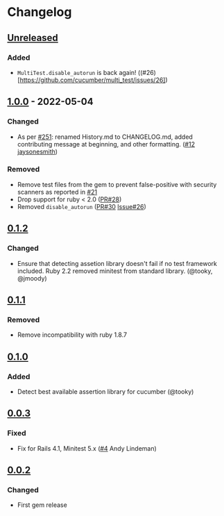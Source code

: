 # Changelog

## [Unreleased]
### Added
- `MultiTest.disable_autorun` is back again! ((#26)[https://github.com/cucumber/multi_test/issues/26])

## [1.0.0] - 2022-05-04
### Changed
- As per [#251](https://github.com/cucumber/cucumber/issues/251): renamed History.md to CHANGELOG.md, added contributing message at beginning, and other formatting. ([#12](https://github.com/cucumber/multi_test/pull/12) [jaysonesmith](https://github.com/jaysonesmith/))

### Removed
- Remove test files from the gem to prevent false-positive with security scanners
as reported in [#21](https://github.com/cucumber/multi_test/issues/21)
- Drop support for ruby < 2.0
([PR#28](https://github.com/cucumber/multi_test/pull/28))
- Removed `disable_autorun`
([PR#30](https://github.com/cucumber/multi_test/pull/30)
[Issue#26](https://github.com/cucumber/multi_test/issues/26))

## [0.1.2]
### Changed
- Ensure that detecting assetion library doesn't fail if no test framework
included. Ruby 2.2 removed minitest from standard library. (@tooky, @jmoody)

## [0.1.1]
### Removed
- Remove incompatibility with ruby 1.8.7

## [0.1.0]
### Added
- Detect best available assertion library for cucumber (@tooky)

## [0.0.3]
### Fixed
- Fix for Rails 4.1, Minitest 5.x ([#4](https://github.com/cucumber/multi_test/pull/4) Andy Lindeman)

## [0.0.2]
### Changed
- First gem release

[Unreleased]: https://github.com/cucumber/multi_test/compare/1.0.0..main
[1.0.0]: https://github.com/cucumber/multi_test/compare/v0.1.2..main
[0.1.2]: https://github.com/cucumber/multi_test/compare/v0.1.1...v0.1.2
[0.1.1]: https://github.com/cucumber/multi_test/compare/v0.1.0...v0.1.1
[0.1.0]: https://github.com/cucumber/multi_test/compare/v0.0.3...v0.1.0
[0.0.3]: https://github.com/cucumber/multi_test/compare/v0.0.2...v0.0.3
[0.0.2]: https://github.com/cucumber/multi_test/compare/bae4b700eb63cfb4e95f7acc35e25683f697905a...v0.0.2
